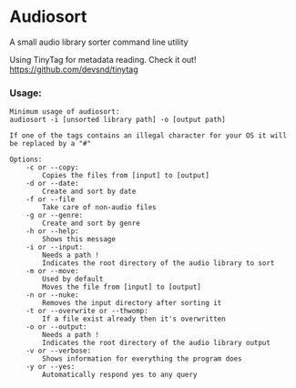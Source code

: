 # Audiosort
A small audio library sorter command line utility

Using TinyTag for metadata reading. Check it out! https://github.com/devsnd/tinytag

### Usage:
```
Minimum usage of audiosort:
audiosort -i [unsorted library path] -o [output path]

If one of the tags contains an illegal character for your OS it will be replaced by a "#"

Options:
	-c or --copy:
		Copies the files from [input] to [output]
	-d or --date:
		Create and sort by date
	-f or --file
		Take care of non-audio files
	-g or --genre:
		Create and sort by genre
	-h or --help:
		Shows this message
	-i or --input:
		Needs a path !
		Indicates the root directory of the audio library to sort
	-m or --move:
		Used by default
		Moves the file from [input] to [output]
	-n or --nuke:
		Removes the input directory after sorting it
	-t or --overwrite or --thwomp:
		If a file exist already then it's overwritten
	-o or --output:
		Needs a path !
		Indicates the root directory of the audio library output
	-v or --verbose:
		Shows information for everything the program does
	-y or --yes:
		Automatically respond yes to any query
```